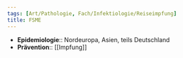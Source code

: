 ```yaml
---
tags: [Art/Pathologie, Fach/Infektiologie/Reiseimpfung]
title: FSME
---
```

- **Epidemiologie**:: Nordeuropa, Asien, teils Deutschland
- **Prävention**:: [[Impfung]]